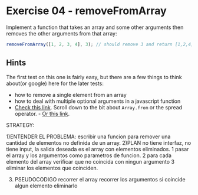 # Exercise 04 - removeFromArray

Implement a function that takes an array and some other arguments then removes the other arguments from that array:

```javascript
removeFromArray([1, 2, 3, 4], 3); // should remove 3 and return [1,2,4]
```

## Hints

The first test on this one is fairly easy, but there are a few things to think about(or google) here for the later tests:

- how to remove a single element from an array
- how to deal with multiple optional arguments in a javascript function
- [Check this link](https://developer.mozilla.org/en-US/docs/Web/JavaScript/Reference/Functions/arguments).  Scroll down to the bit about `Array.from` or the spread operator. - [Or this link](https://developer.mozilla.org/en-US/docs/Web/JavaScript/Reference/Functions/rest_parameters).
  

STRATEGY:

1)ENTENDER EL PROBLEMA: escribir una funcion para remover una cantidad de elementos no definida de un array.
2)PLAN no tiene interfaz, no tiene input, la salida deseada es el array con elementos eliminados.
    1 pasar el array y los argumentos como parametros de funcion.
    2 para cada elemento del array verificar que no coincida con ningun argumento
    3 eliminar los elementos que coinciden.

3) PSEUDOCODIGO
    recorrer el array
    recorrer los argumentos
    si coincide algun elemento eliminarlo

